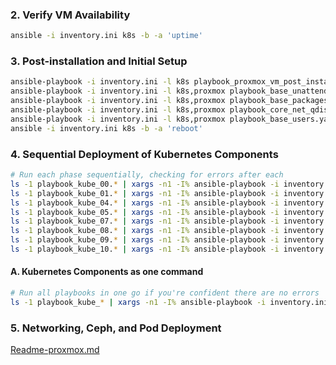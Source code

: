 
### 2. Verify VM Availability
```bash
ansible -i inventory.ini k8s -b -a 'uptime'
```

### 3. Post-installation and Initial Setup
```bash
ansible-playbook -i inventory.ini -l k8s playbook_proxmox_vm_post_install.yaml
ansible-playbook -i inventory.ini -l k8s,proxmox playbook_base_unattended_upgrade.yaml
ansible-playbook -i inventory.ini -l k8s,proxmox playbook_base_packages_host_settings.yaml
ansible-playbook -i inventory.ini -l k8s,proxmox playbook_core_net_qdisc.yaml
ansible-playbook -i inventory.ini -l k8s,proxmox playbook_base_users.yaml
ansible -i inventory.ini k8s -b -a 'reboot'
```

### 4. Sequential Deployment of Kubernetes Components
```bash
# Run each phase sequentially, checking for errors after each
ls -1 playbook_kube_00.* | xargs -n1 -I% ansible-playbook -i inventory.ini %
ls -1 playbook_kube_01.* | xargs -n1 -I% ansible-playbook -i inventory.ini %
ls -1 playbook_kube_04.* | xargs -n1 -I% ansible-playbook -i inventory.ini %
ls -1 playbook_kube_05.* | xargs -n1 -I% ansible-playbook -i inventory.ini %
ls -1 playbook_kube_07.* | xargs -n1 -I% ansible-playbook -i inventory.ini %
ls -1 playbook_kube_08.* | xargs -n1 -I% ansible-playbook -i inventory.ini %
ls -1 playbook_kube_09.* | xargs -n1 -I% ansible-playbook -i inventory.ini %
ls -1 playbook_kube_10.* | xargs -n1 -I% ansible-playbook -i inventory.ini %
```

#### A. Kubernetes Components as one command
```bash
# Run all playbooks in one go if you're confident there are no errors
ls -1 playbook_kube_* | xargs -n1 -I% ansible-playbook -i inventory.ini %
```

### 5. Networking, Ceph, and Pod Deployment
[Readme-proxmox.md](https://github.com/bluefishforsale/homelab-kube/blob/master/Readme.md)
